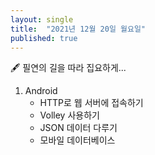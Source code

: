 ```yaml
---
layout: single
title:  "2021년 12월 20일 월요일"
published: true 
---
```


🖋️ 필연의 길을 따라 집요하게...



1. Android
   - HTTP로 웹 서버에 접속하기
   - Volley 사용하기
   - JSON 데이터 다루기
   - 모바일 데이터베이스



